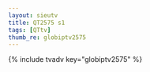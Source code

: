 ```yaml
--- 
layout: sieutv
title: QT2575 s1
tags: [QTtv]
thumb_re: globiptv2575
---
```

{% include tvadv key="globiptv2575" %} 
